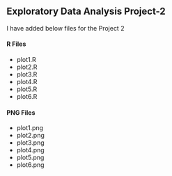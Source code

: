 ## Exploratory Data Analysis Project-2

I have added below files for the Project 2

#### R Files

* plot1.R
* plot2.R
* plot3.R
* plot4.R
* plot5.R
* plot6.R


#### PNG Files

* plot1.png
* plot2.png
* plot3.png
* plot4.png
* plot5.png
* plot6.png
